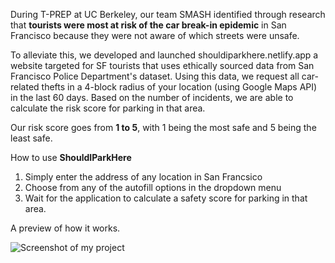 During T-PREP at UC Berkeley, our team SMASH identified through research that **tourists were most at risk of the car break-in epidemic** in San Francisco because they were not aware of which streets were unsafe.

To alleviate this, we developed and launched shouldiparkhere.netlify.app a website targeted for SF tourists that uses ethically sourced data from San Francisco Police Department's dataset. Using this data, we request all car-related thefts in a 4-block radius of your location (using Google Maps API) in the last 60 days. Based on the number of incidents, we are able to calculate the risk score for parking in that area.

Our risk score goes from **1 to 5**, with 1 being the most safe and 5 being the least safe.

How to use **ShouldIParkHere**
1. Simply enter the address of any location in San Francsico
2. Choose from any of the autofill options in the dropdown menu
3. Wait for the application to calculate a safety score for parking in that area.

A preview of how it works.

![Screenshot of my project](https://github.com/user-attachments/assets/cedf4879-0d3e-40f9-9648-3908b5d51a74)

